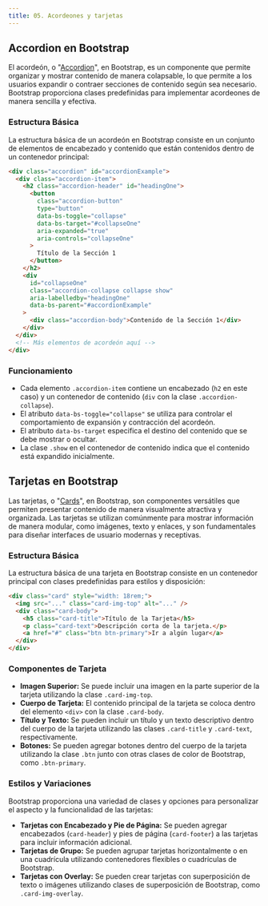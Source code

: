 ```yaml
---
title: 05. Acordeones y tarjetas
---
```


## Accordion en Bootstrap

El acordeón, o "[Accordion](https://getbootstrap.com/docs/5.3/components/accordion/)", en Bootstrap, es un componente que permite organizar y mostrar contenido de manera colapsable, lo que permite a los usuarios expandir o contraer secciones de contenido según sea necesario. Bootstrap proporciona clases predefinidas para implementar acordeones de manera sencilla y efectiva.

### Estructura Básica

La estructura básica de un acordeón en Bootstrap consiste en un conjunto de elementos de encabezado y contenido que están contenidos dentro de un contenedor principal:

```html
<div class="accordion" id="accordionExample">
  <div class="accordion-item">
    <h2 class="accordion-header" id="headingOne">
      <button
        class="accordion-button"
        type="button"
        data-bs-toggle="collapse"
        data-bs-target="#collapseOne"
        aria-expanded="true"
        aria-controls="collapseOne"
      >
        Título de la Sección 1
      </button>
    </h2>
    <div
      id="collapseOne"
      class="accordion-collapse collapse show"
      aria-labelledby="headingOne"
      data-bs-parent="#accordionExample"
    >
      <div class="accordion-body">Contenido de la Sección 1</div>
    </div>
  </div>
  <!-- Más elementos de acordeón aquí -->
</div>
```

### Funcionamiento

- Cada elemento `.accordion-item` contiene un encabezado (`h2` en este caso) y un contenedor de contenido (`div` con la clase `.accordion-collapse`).
- El atributo `data-bs-toggle="collapse"` se utiliza para controlar el comportamiento de expansión y contracción del acordeón.
- El atributo `data-bs-target` especifica el destino del contenido que se debe mostrar o ocultar.
- La clase `.show` en el contenedor de contenido indica que el contenido está expandido inicialmente.


## Tarjetas en Bootstrap

Las tarjetas, o "[Cards](https://getbootstrap.com/docs/5.3/components/card/)", en Bootstrap, son componentes versátiles que permiten presentar contenido de manera visualmente atractiva y organizada. Las tarjetas se utilizan comúnmente para mostrar información de manera modular, como imágenes, texto y enlaces, y son fundamentales para diseñar interfaces de usuario modernas y receptivas.

### Estructura Básica

La estructura básica de una tarjeta en Bootstrap consiste en un contenedor principal con clases predefinidas para estilos y disposición:

```html
<div class="card" style="width: 18rem;">
  <img src="..." class="card-img-top" alt="..." />
  <div class="card-body">
    <h5 class="card-title">Título de la Tarjeta</h5>
    <p class="card-text">Descripción corta de la tarjeta.</p>
    <a href="#" class="btn btn-primary">Ir a algún lugar</a>
  </div>
</div>
```

### Componentes de Tarjeta

- **Imagen Superior:** Se puede incluir una imagen en la parte superior de la tarjeta utilizando la clase `.card-img-top`.
- **Cuerpo de Tarjeta:** El contenido principal de la tarjeta se coloca dentro del elemento `<div>` con la clase `.card-body`.
- **Título y Texto:** Se pueden incluir un título y un texto descriptivo dentro del cuerpo de la tarjeta utilizando las clases `.card-title` y `.card-text`, respectivamente.
- **Botones:** Se pueden agregar botones dentro del cuerpo de la tarjeta utilizando la clase `.btn` junto con otras clases de color de Bootstrap, como `.btn-primary`.

### Estilos y Variaciones

Bootstrap proporciona una variedad de clases y opciones para personalizar el aspecto y la funcionalidad de las tarjetas:

- **Tarjetas con Encabezado y Pie de Página:** Se pueden agregar encabezados (`card-header`) y pies de página (`card-footer`) a las tarjetas para incluir información adicional.
- **Tarjetas de Grupo:** Se pueden agrupar tarjetas horizontalmente o en una cuadrícula utilizando contenedores flexibles o cuadrículas de Bootstrap.
- **Tarjetas con Overlay:** Se pueden crear tarjetas con superposición de texto o imágenes utilizando clases de superposición de Bootstrap, como `.card-img-overlay`.
